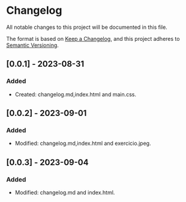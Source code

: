 # Changelog

All notable changes to this project will be documented in this file.

The format is based on [Keep a Changelog](https://keepachangelog.com/en/1.0.0/),
and this project adheres to [Semantic Versioning](https://semver.org/spec/v2.0.0.html).

## [0.0.1] - 2023-08-31

### Added

- Created: changelog.md,index.html and main.css.

## [0.0.2] - 2023-09-01

### Added

- Modified: changelog.md,index.html and exercicio.jpeg.

## [0.0.3] - 2023-09-04

### Added

- Modified: changelog.md and index.html.